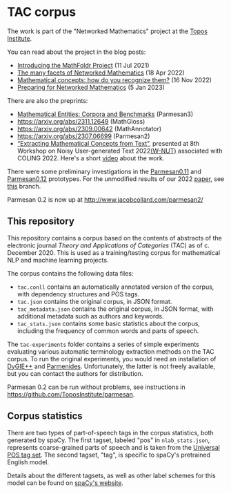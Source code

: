 # TAC corpus

The work is part of the "Networked Mathematics" project at the [Topos Institute](https://topos.site/).

You can read about the project in the blog posts:

* [Introducing the MathFoldr Project](https://topos.site/blog/2021/07/introducing-the-mathfoldr-project/) (11 Jul 2021)
* [The many facets of Networked Mathematics](https://topos.site/blog/2022/04/the-many-facets-of-networked-mathematics/) (18 Apr 2022)
* [Mathematical concepts: how do you recognize them?](https://topos.site/blog/2022/11/mathematical-concepts-how-do-you-recognize-them/) (16 Nov 2022)
* [Preparing for Networked Mathematics](https://topos.site/blog/2023-01-05-preparing-for-networked-mathematics/) (5 Jan 2023)


There are also the preprints:

* [Mathematical Entities: Corpora and Benchmarks](https://arxiv.org/abs/2406.11577) (Parmesan3)
* https://arxiv.org/abs/2311.12649 (MathGloss)
* https://arxiv.org/abs/2309.00642 (MathAnnotator)
* https://arxiv.org/abs/2307.06699 (Parmesan2)
* [“Extracting Mathematical Concepts from Text”](https://aclanthology.org/2022.wnut-1.2/), presented at 
8th Workshop on Noisy User-generated Text 2022[(W-NUT)](http://noisy-text.github.io/2022/) associated with COLING 2022.
Here's a short [video](https://www.youtube.com/watch?v=-ZhZjMn1Zpk) about the work.

There were some preliminary investigations in the [Parmesan0.11](http://192.241.141.161/tac) 
and [Parmesan0.12](http://192.241.141.161/nlab) prototypes.
For the unmodified results of our 2022
[paper](https://aclanthology.org/2022.wnut-1.2/), see
[this](https://github.com/ToposInstitute/tac-corpus/tree/wnut) branch.

Parmesan 0.2 is now up at http://www.jacobcollard.com/parmesan2/

## This repository

This repository contains a corpus based on the contents of abstracts of the electronic journal _Theory
and Applications of Categories_ (TAC) as of c. December 2020. This is used
as a training/testing corpus for mathematical NLP and machine learning
projects.

The corpus contains the following data files:

- `tac.conll` contains an automatically annotated version of the corpus, with
  dependency structures and POS tags.
- `tac.json` contains the original corpus, in JSON format.
- `tac_metadata.json` contains the original corpus, in JSON format, with
  additional metadata such as authors and keywords.
- `tac_stats.json` contains some basic statistics about the corpus, including the
  frequency of common words and parts of speech.

The `tac-experiments` folder contains a series of simple experiments evaluating
various automatic terminology extraction methods on the TAC corpus. 
To run the original experiments, you would need an installation of 
[DyGIE++](https://github.com/dwadden/dygiepp) and
[Parmenides](https://tsapps.nist.gov/publication/get_pdf.cfm?pub_id=919688).
Unfortunately, the latter is not freely available, but you can contact the
authors for distribution.

Parmesan 0.2 can be run without problems, see instructions in https://github.com/ToposInstitute/parmesan.

## Corpus statistics

There are two types of part-of-speech tags in the corpus statistics, both
generated by spaCy. The first tagset, labeled "pos" in `nlab_stats.json`,
represents coarse-grained parts of speech and is taken from the 
[Universal POS tag set](https://universaldependencies.org/docs/u/pos/). The
second tagset, "tag", is specific to spaCy's pretrained English model. 

Details about the different tagsets, as well as other label schemes for this
model can be found on [spaCy's website](https://spacy.io/models/en).
